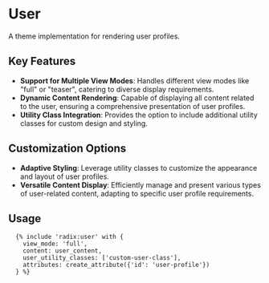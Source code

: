 # User

A theme implementation for rendering user profiles.

## Key Features

- **Support for Multiple View Modes**: Handles different view modes like "full" or "teaser", catering to diverse display requirements.
- **Dynamic Content Rendering**: Capable of displaying all content related to the user, ensuring a comprehensive presentation of user profiles.
- **Utility Class Integration**: Provides the option to include additional utility classes for custom design and styling.

## Customization Options

- **Adaptive Styling**: Leverage utility classes to customize the appearance and layout of user profiles.
- **Versatile Content Display**: Efficiently manage and present various types of user-related content, adapting to specific user profile requirements.

## Usage

```twig
  {% include 'radix:user' with {
    view_mode: 'full',
    content: user_content,
    user_utility_classes: ['custom-user-class'],
    attributes: create_attribute({'id': 'user-profile'})
  } %}
```
